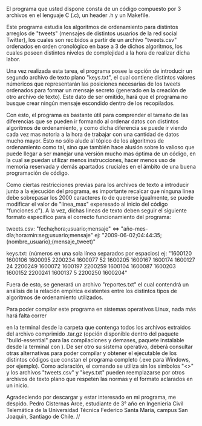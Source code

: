 
El programa que usted dispone consta de un código compuesto por 3 archivos en el lenguaje C (.c), un header .h y un Makefile.

Este programa estudia los algoritmos de ordenamiento para distintos arreglos de "tweets" (mensajes de distintos usuarios de la red social Twitter), los cuales son recibidos a partir de un archivo "tweets.csv" ordenados en orden cronológico en base a 3 de dichos algoritmos, los cuales poseen distintos niveles de complejidad a la hora de realizar dicha labor.

Una vez realizada esta tarea, el programa posee la opción de introducir un segundo archivo de texto plano "keys.txt", el cual contiene distintos valores númericos que representarán las posiciones necesarias de los tweets ordenados para formar un mensaje secreto (generado en la creación de otro archivo de texto). Este dato de ser omitido, hará que el programa no busque crear ningún mensaje escondido dentro de los recopilados.

Con esto, el programa es bastante útil para comprender el tamaño de las diferencias que se pueden ir formando al ordenar datos con distintos algoritmos de ordenamiento, y como dicha diferencia se puede ir viendo cada vez mas notoria a la hora de trabajar con una cantidad de datos mucho mayor. Esto no sólo alude al tópico de los algoritmos de ordenamiento como tal, sino que también hace alusión sobre lo valioso que puede llegar a ser manejar una versión mucho mas óptima de un código, en la cual se puedan utilizar menos instrucciones, hacer menos uso de memoria reservada y demás apartados cruciales en el ámbito de una buena programación de código.

Como ciertas restricciones previas para los archivos de texto a introducir junto a la ejecución del programa, es importante recalcar que ninguna linea debe sobrepasar los 2000 caracteres (o de quererse igualmente, se puede modificar el valor de "linea_max" experesado al inicio del código "funciones.c"). A la vez, dichas lineas de texto deben seguir el siguiente formato específico para el correcto funcionamiento del programa:

tweets.csv:
"fecha;hora;usuario;mensaje" <=> "año-mes-día;hora:min:seg;usuario;mensaje"
ej: "2009-06-02;04:44:35;(nombre_usuario);(mensaje_tweet)"

keys.txt: (números en una sola línea separados por espacios)
ej: "1600120 1600106 1600095 2200234 1600077 52 1600205 1600167 1600174 1600127 24 2200249 1600072 1600197 2200259 1600104 1600087 1600203 1600152 2200241 1600137 5 2200250 1600204"

Fuera de esto, se generará un archivo "reportes.txt" el cual contendrá un análisis de la relación empírica existentes entre los distintos tipos de algoritmos de ordenamiento utilizados.

Para poder compilar este programa en sistemas operativos Linux, nada más hará falta correr

<make ARGS="tweets.csv keys.txt">

en la terminal desde la carpeta que contenga todos los archivos extraidos del archivo comprimido .tar.gz (opción disponible dentro del paquete "build-essential" para las compilaciones y demases, paquete instalable desde la terminal con <sudo apt-get install build-essential>).
De ser otro su sistema operativo, deberá consultar otras alternativas para poder compilar y obtener el ejecutable de los distintos códigos que constan el programa completo (.exe para Windows, por ejemplo).
Como aclaración, el comando se utiliza sin los simbolos "<>" y los archivos "tweets.csv" y "keys.txt" pueden reemplazarse por otros archivos de texto plano que respeten las normas y el formato aclarados en un inicio.


Agradeciendo por descargar y estar interesado en mi programa, me despido.
Pedro Cisternas Arce, estudiante de 3° año en Ingeniería Civil Telemática de la Universidad Técnica Federico Santa María, campus San Joaquín, Santiago de Chile.
                                                           //
